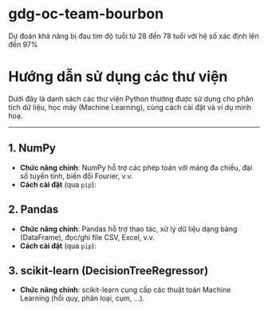 # gdg-oc-team-bourbon
Dự đoán khả năng bị đau tim độ tuổi từ 28 đến 78 tuổi với hệ số xác định lên đến 97%

# Hướng dẫn sử dụng các thư viện

Dưới đây là danh sách các thư viện Python thường được sử dụng cho phân tích dữ liệu, học máy (Machine Learning), cùng cách cài đặt và ví dụ minh hoạ.

---

## 1. NumPy

- **Chức năng chính**: NumPy hỗ trợ các phép toán với mảng đa chiều, đại số tuyến tính, biến đổi Fourier, v.v.
- **Cách cài đặt** (qua `pip`):

## 2. Pandas
- **Chức năng chính**: Pandas hỗ trợ thao tác, xử lý dữ liệu dạng bảng (DataFrame), đọc/ghi file CSV, Excel, v.v.
- **Cách cài đặt** (qua `pip`):

## 3. scikit-learn (DecisionTreeRegressor)
- **Chức năng chính**: scikit-learn cung cấp các thuật toán Machine Learning (hồi quy, phân loại, cụm, ...).

